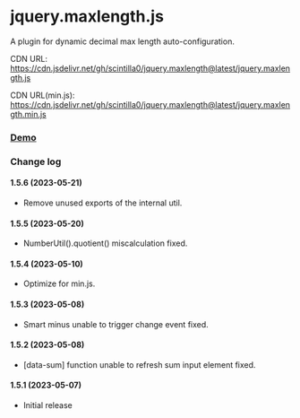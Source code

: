 # jquery.maxlength.js

A plugin for dynamic decimal max length auto-configuration.

CDN URL:
https://cdn.jsdelivr.net/gh/scintilla0/jquery.maxlength@latest/jquery.maxlength.js

CDN URL(min.js):
https://cdn.jsdelivr.net/gh/scintilla0/jquery.maxlength@latest/jquery.maxlength.min.js

### [Demo](https://codepen.io/scintilla_0/full/MWPQJWv)

### Change log

#### 1.5.6 (2023-05-21)
*	Remove unused exports of the internal util.

#### 1.5.5 (2023-05-20)
*	NumberUtil().quotient() miscalculation fixed.

#### 1.5.4 (2023-05-10)
*	Optimize for min.js.

#### 1.5.3 (2023-05-08)
*	Smart minus unable to trigger change event fixed.

#### 1.5.2 (2023-05-08)
*	[data-sum] function unable to refresh sum input element fixed.

#### 1.5.1 (2023-05-07)
*	Initial release
